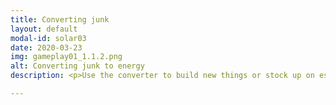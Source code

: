 ```yaml
---
title: Converting junk
layout: default
modal-id: solar03
date: 2020-03-23
img: gameplay01_1.1.2.png
alt: Converting junk to energy
description: <p>Use the converter to build new things or stock up on essentials!</p>

---
```

